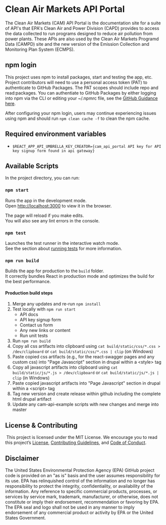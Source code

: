 # Clean Air Markets API Portal

The Clean Air Markets (CAM) API Portal is the documentation site for a suite of API's that EPA's Clean Air and Power Division (CAPD) provides to access the data collected to run programs designed to reduce air pollution from power plants.  These APIs are also used by the Clean Air Markets Programd Data (CAMPD) site and the new version of the Emission Collection and Monitoring Plan System (ECMPS).

## npm login

This project uses npm to install packages, start and testing the app, etc. Project contributors will need to use a personal access token (PAT) to authenticate to GitHub Packages. The PAT scopes should include repo and read:packages. You can authentiate to GitHub Packages by either logging into npm via the CLI or editing your ~/.npmrc file, see the [GitHub Guidance here](https://docs.github.com/en/packages/working-with-a-github-packages-registry/working-with-the-npm-registry#authenticating-with-a-personal-access-token).

After configuring your npm login, users may continue experiencing issues using npm and should run `npm clean cache -f` to clean the npm cache.

## Required environment variables

* `$REACT_APP_API_UMBRELLA_KEY_CREATOR={cam_api_portal API key for API key signup form found in api gateway}`

## Available Scripts

In the project directory, you can run:

### `npm start`

Runs the app in the development mode.\
Open [http://localhost:3000](http://localhost:3000) to view it in the browser.

The page will reload if you make edits.\
You will also see any lint errors in the console.

### `npm test`

Launches the test runner in the interactive watch mode.\
See the section about [running tests](https://facebook.github.io/create-react-app/docs/running-tests) for more information.

### `npm run build`

Builds the app for production to the `build` folder.\
It correctly bundles React in production mode and optimizes the build for the best performance.

#### Production build steps

1. Merge any updates and re-run `npm install`
2. Test locally with `npm run start`
    * API docs
    * API key signup form
    * Contact us form
    * Any new links or content
    * Run unit tests
3. Run `npm run build`
4. Copy all css artifacts into clipboard using `cat build/static/css/*.css > /dev/clipboard` or `cat build/static/css/*.css | clip` (on Windows)
5. Paste copied css artifacts (e.g., for the react-swagger pages and any custom css) into "Page Javascript" section in drupal within a \<style\> tag
6. Copy all javascript artifacts into clipboard using `cat build/static/js/*.js > /dev/clipboard` or `cat build/static/js/*.js | clip` (in Windows)
7. Paste copied javascript artifacts into "Page Javascript" section in drupal within a \<script\> tag
9. Tag new version and create release within github including the complete html drupal artifact
8. Update any cam-api-example scripts with new changes and merge into master


## License & Contributing
​
This project is licensed under the MIT License. We encourage you to read this project’s [License](LICENSE), [Contributing Guidelines](CONTRIBUTING.md), and [Code of Conduct](CODE_OF_CONDUCT.md).

## Disclaimer

The United States Environmental Protection Agency (EPA) GitHub project code is provided on an "as is" basis and the user assumes responsibility for its use. EPA has relinquished control of the information and no longer has responsibility to protect the integrity, confidentiality, or availability of the information. Any reference to specific commercial products, processes, or services by service mark, trademark, manufacturer, or otherwise, does not constitute or imply their endorsement, recommendation or favoring by EPA. The EPA seal and logo shall not be used in any manner to imply endorsement of any commercial product or activity by EPA or the United States Government.

